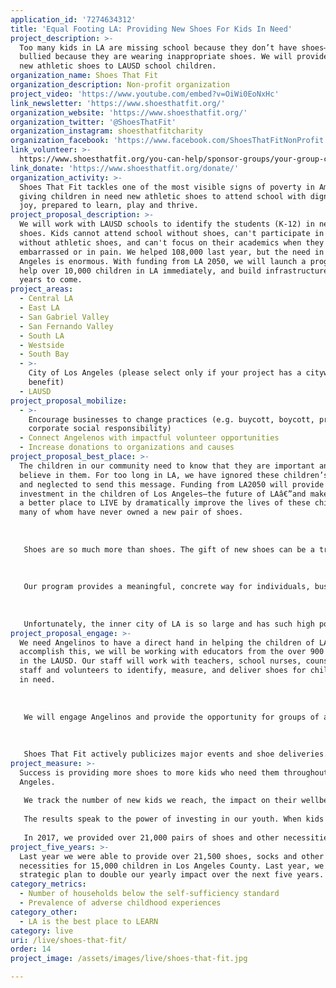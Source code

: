 ```yaml
---
application_id: '7274634312'
title: 'Equal Footing LA: Providing New Shoes For Kids In Need'
project_description: >-
  Too many kids in LA are missing school because they don’t have shoes—or being
  bullied because they are wearing inappropriate shoes. We will provide brand
  new athletic shoes to LAUSD school children.
organization_name: Shoes That Fit
organization_description: Non-profit organization
project_video: 'https://www.youtube.com/embed?v=OiWi0EoNxHc'
link_newsletter: 'https://www.shoesthatfit.org/'
organization_website: 'https://www.shoesthatfit.org/'
organization_twitter: '@ShoesThatFit'
organization_instagram: shoesthatfitcharity
organization_facebook: 'https://www.facebook.com/ShoesThatFitNonProfit'
link_volunteer: >-
  https://www.shoesthatfit.org/you-can-help/sponsor-groups/your-group-can-make-a-difference/
link_donate: 'https://www.shoesthatfit.org/donate/'
organization_activity: >-
  Shoes That Fit tackles one of the most visible signs of poverty in America by
  giving children in need new athletic shoes to attend school with dignity and
  joy, prepared to learn, play and thrive.
project_proposal_description: >-
  We will work with LAUSD schools to identify the students (K-12) in need of
  shoes. Kids cannot attend school without shoes, can't participate in PE
  without athletic shoes, and can't focus on their academics when they are
  embarrassed or in pain. We helped 108,000 last year, but the need in Los
  Angeles is enormous. With funding from LA 2050, we will launch a program to
  help over 10,000 children in LA immediately, and build infrastructure for
  years to come.
project_areas:
  - Central LA
  - East LA
  - San Gabriel Valley
  - San Fernando Valley
  - South LA
  - Westside
  - South Bay
  - >-
    City of Los Angeles (please select only if your project has a citywide
    benefit)
  - LAUSD
project_proposal_mobilize:
  - >-
    Encourage businesses to change practices (e.g. buycott, boycott, promote
    corporate social responsibility)
  - Connect Angelenos with impactful volunteer opportunities
  - Increase donations to organizations and causes
project_proposal_best_place: >-
  The children in our community need to know that they are important and we
  believe in them. For too long in LA, we have ignored these children’s needs
  and neglected to send this message. Funding from LA2050 will provide a direct
  investment in the children of Los Angeles—the future of LAâ€”and make the city
  a better place to LIVE by dramatically improve the lives of these children,
  many of whom have never owned a new pair of shoes. 
   
   
   
   Shoes are so much more than shoes. The gift of new shoes can be a transformative experience for young children, many of whom have never received a new box of anything before, certainly not expensive shoes. With the support of their community, children grow to be better citizensâ€”better Angelinos. This sentiment is best captured in the following thank you note: “Thank you so much for the shoes you are giving me. This is amazing what you are doing... You are going to make a lot of kids happy and you are showing me what kind of person I want to be when I grow up.” 
   
   
   
   Our program provides a meaningful, concrete way for individuals, businesses, and community organizations to make a real difference in what can often seem an overwhelming problemâ€”child poverty. We believe that most people want to make a difference but feel overwhelmed by the sheer scale of the problems we face. Shoes That Fit offers a solution by connecting people to schools in their own backyards; we operate wherever we have people who want to make a difference. Year after year, our volunteers return to help schools in their own neighborhoods, often increasing their support and buying more shoes for more kids. Helping children empowers our volunteers, provides a sense of pride in their community, and empowers them to make a real impact on the daily life of children in need. Ultimately, it creates a more engaged community, and a better LA. 
   
   
   
   Unfortunately, the inner city of LA is so large and has such high poverty rates that it does not have the number of local support groups we find in other communities. Yet Southern California has an enormous concentration of wealth and social conscience. Being based in Southern California, our number one goal is to increase the number of children we reach in Los Angeles so that we create a more thriving community now and for future generations. Together, we can inspire the next generation of Angelinos through the simple gift of a new pair of shoes.
project_proposal_engage: >-
  We need Angelinos to have a direct hand in helping the children of LA. To
  accomplish this, we will be working with educators from the over 900 schools
  in the LAUSD. Our staff will work with teachers, school nurses, counselors,
  staff and volunteers to identify, measure, and deliver shoes for children most
  in need. 
   
   
   
   We will engage Angelinos and provide the opportunity for groups of any kind—churches, businesses, book clubs, families and friendsâ€”to start their own Shoes That Fit chapters. By starting a local chapter, groups can work with Shoes That Fit staff, who will liaise with local schools in the community so those groups can get shoes to the kids that need them most. Angelinos want to helpâ€”we know there is a problem with child povertyâ€”but often don’t know where to begin. We offer that opportunity for those who want to make a difference.
   
   
   
   Shoes That Fit actively publicizes major events and shoe deliveries. With the help of celebrities, professional athletes and coaches, and the many sponsor groups we work with, we have received local and national media coverage. These efforts have helped inspire new sponsor groups to fund shoes for schools in their own neighborhoods, wherever that may be. We will continue to work with local media outlets, like KTLA, to broadcast the work that so many Angelinos are doing to make the difference in the lives of children through a new pair of shoes, so that they attend school with their classmates with dignity, able to learn, play and thrive.
project_measure: >-
  Success is providing more shoes to more kids who need them throughout Los
  Angeles.
   
   We track the number of new kids we reach, the impact on their wellbeing, and our ability to activate sustained groups within the community to work on behalf of children well into the future. We survey the teachers and volunteers who identify the children, and observe how transformative a new pair of shoes can be.
   
   The results speak to the power of investing in our youth. When kids get new shoes, teachers report improved attendance, increased participation in the classroom and in PE; but above all, over 84% of the teachers report increased self-esteem in the kids who receive new shoes—sometimes the only new thing they have ever received. For kids, shoes are so much more than shoesâ€”they give hope, self-confidence, and dignity. This is reflected first hand in the thank you notes we receive year after year, one student writing: “Thank you so much for donating shoes to me. I feel really goodâ€¦ because the other pair I have hurts when I walk. Your gift to me will help me play games better and do better in school because I won’t go into school feeling bad about how dirty my shoes are.”
   
   In 2017, we provided over 21,000 pairs of shoes and other necessities to 15,000 children at 420 schools in Los Angeles County alone. With LA 2050 funding we can immediately serve another 10,000 kids in LA and build an infrastructure for years to come.
project_five_years: >-
  Last year we were able to provide over 21,500 shoes, socks and other
  necessities for 15,000 children in Los Angeles County. Last year, we adopted a
  strategic plan to double our yearly impact over the next five years.
category_metrics:
  - Number of households below the self-sufficiency standard
  - Prevalence of adverse childhood experiences
category_other:
  - LA is the best place to LEARN
category: live
uri: /live/shoes-that-fit/
order: 14
project_image: /assets/images/live/shoes-that-fit.jpg

---
```

